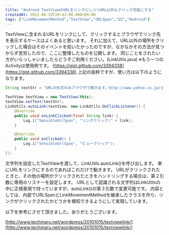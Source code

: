 ```yaml
---
title: "Android TextViewのURLをリンクにしつつURL以外もクリック可能にする"
createdAt: 2012-08-19T20:43:00.000+09:00
tags: ["LinkMovementMethod","TextView","URLSpan","UI","Android"]
---
```

TextViewに含まれるURLをリンクにして、クリックするとブラウザでリンク先を表示するケースはよくあると思います。
それに加えて、URL以外の場所をクリックした場合はそのイベントを拾いたかったのですが、なかなかその方法が見つからず苦労したので、ここに整理したものを公開します。
同じことをされたい方がいらっしゃいましたらどうぞご利用ください。(LinkUtils.java)
※もう一つのActivityは使用例です。
[https://gist.github.com/3394338](https://gist.github.com/3394338)
上記の抜粋ですが、使い方は以下のようになります。
<!--more-->
```java
String testStr = "URLの形式のみブラウザで開きます。http://www.yahoo.co.jp/とhttp://d.hatena.ne.jp/をリンク表示にしてクリック可能にしました。";

TextView textView = new TextView(this);
textView.setText(testStr);
LinkUtils.autoLink(textView, new LinkUtils.OnClickListener() {
    @Override
    public void onLinkClicked(final String link) {
        Log.i("SensibleUrlSpan", "リンククリック:" + link);
    }

    @Override
    public void onClicked() {
        Log.i("SensibleUrlSpan", "ビュークリック");
    }
});
```

文字列を設定したTextViewを渡して、LinkUtils.autoLink()を呼び出します。 単にURLをリンクにするのであればこれだけで動きます。
URLがクリックされたときと、その他の場所がクリックされたときをハンドリングする場合は、第２引数に専用のリスナーを設定します。
URLとして認識される文字列はLinkUtilsの中に正規表現で持っていますが、autoLink()の第３引数で変更可能です。
内容としては、内部でURLSpanとLinkMovementMethodを継承したクラスを作り、リンクがクリックされたかどうかを検知できるようにして実現しています。

以下を参考にさせて頂きました。ありがとうございます。

[http://www.techmaru.net/wordpress/20101015/textviewlink/](http://www.techmaru.net/wordpress/20101015/textviewlink/)
